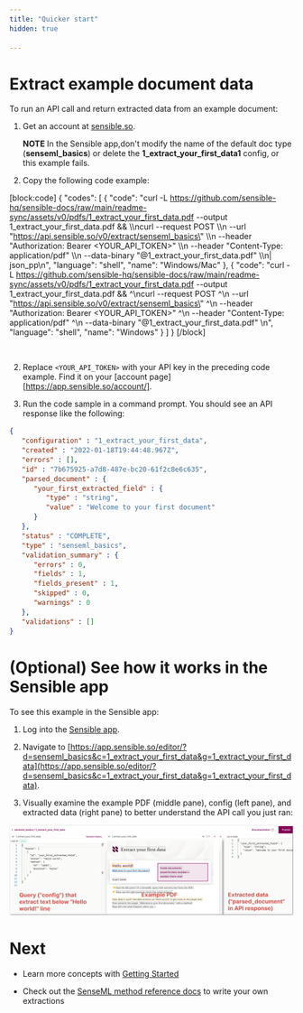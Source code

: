 ```yaml
---
title: "Quicker start"
hidden: true

---
```


Extract example document data
=====

To run an API call and return extracted data from an example document: 

1. Get an account at [sensible.so](https://app.sensible.so/register).

    **NOTE** In the Sensible app,don't modify the name of the default doc type (**senseml_basics**) or delete the **1_extract_your_first_data1** config, or this example fails. 

2. Copy the following code example:

   

[block:code]
{
  "codes": [
    {
      "code": "curl -L https://github.com/sensible-hq/sensible-docs/raw/main/readme-sync/assets/v0/pdfs/1_extract_your_first_data.pdf  --output 1_extract_your_first_data.pdf && \\\ncurl --request POST \\\n  --url \"https://api.sensible.so/v0/extract/senseml_basics\" \\\n  --header \"Authorization: Bearer <YOUR_API_TOKEN>\" \\\n  --header \"Content-Type: application/pdf\" \\\n  --data-binary \"@1_extract_your_first_data.pdf\" \\\n| json_pp\n",
      "language": "shell",
      "name": "Windows/Mac"
    },
    {
      "code": "curl -L https://github.com/sensible-hq/sensible-docs/raw/main/readme-sync/assets/v0/pdfs/1_extract_your_first_data.pdf  --output 1_extract_your_first_data.pdf && ^\ncurl --request POST ^\n  --url \"https://api.sensible.so/v0/extract/senseml_basics\" ^\n  --header \"Authorization: Bearer <YOUR_API_TOKEN>\" ^\n  --header \"Content-Type: application/pdf\" ^\n  --data-binary \"@1_extract_your_first_data.pdf\" \n",
      "language": "shell",
      "name": "Windows"
    }
  ]
}
[/block]

​    

2. Replace `<YOUR_API_TOKEN>` with your API key in the preceding code example. Find it on your [account page][https://app.sensible.so/account/].

4. Run the code sample in a command prompt. You should see an API response like the following:

```json
{
   "configuration" : "1_extract_your_first_data",
   "created" : "2022-01-18T19:44:48.967Z",
   "errors" : [],
   "id" : "7b675925-a7d8-487e-bc20-61f2c8e6c635",
   "parsed_document" : {
      "your_first_extracted_field" : {
         "type" : "string",
         "value" : "Welcome to your first document"
      }
   },
   "status" : "COMPLETE",
   "type" : "senseml_basics",
   "validation_summary" : {
      "errors" : 0,
      "fields" : 1,
      "fields_present" : 1,
      "skipped" : 0,
      "warnings" : 0
   },
   "validations" : []
}
```

 

(Optional) See how it works in the Sensible app
=====

To see this example in the Sensible app:

1. Log into the [Sensible app](https://app.sensible.so/signin/).

2. Navigate to [https://app.sensible.so/editor/?d=senseml_basics&c=1_extract_your_first_data&g=1_extract_your_first_data](https://app.sensible.so/editor/?d=senseml_basics&c=1_extract_your_first_data&g=1_extract_your_first_data).
      
3. Visually examine the example PDF (middle pane), config (left pane), and extracted data (right pane) to better understand the API call you just ran:
      
![Click to enlarge](https://raw.githubusercontent.com/sensible-hq/sensible-docs/main/readme-sync/assets/v0/images/final/quick_1.png) 



Next
===

- Learn more concepts with [Getting Started](doc:quickstart)

- Check out the [SenseML method reference docs](doc:methods) to write your own extractions

